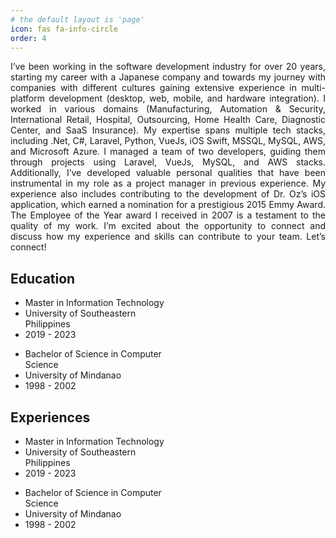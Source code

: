 ```yaml
---
# the default layout is 'page'
icon: fas fa-info-circle
order: 4
---
```


<link rel="stylesheet" href="/assets/css/flex.css" />

<div class="flex">
    <div align="justify">
    I’ve been working in the software development industry for over 20 years, starting my career with a Japanese company and towards my journey with companies with different cultures gaining extensive experience in multi-platform development (desktop, web, mobile, and hardware integration). I worked in various domains (Manufacturing, Automation & Security, International Retail, Hospital, Outsourcing, Home Health Care, Diagnostic Center, and SaaS Insurance). My expertise spans multiple tech stacks, including .Net, C#, Laravel, Python, VueJs, iOS Swift, MSSQL, MySQL, AWS, and Microsoft Azure. I managed a team of two developers, guiding them through projects using Laravel, VueJs, MySQL, and AWS stacks. Additionally, I’ve developed valuable personal qualities that have been instrumental in my role as a project manager in previous experience. My experience also includes contributing to the development of Dr. Oz’s iOS application, which earned a nomination for a prestigious 2015 Emmy Award. The Employee of the Year award I received in 2007 is a testament to the quality of my work. I’m excited about the opportunity to connect and discuss how my experience and skills can contribute to your team. Let’s connect!
    </div>
</div>

## Education

<div class="flex">
    <div style="width:50%;">
        <ul class="plain-list">
            <li>Master in Information Technology</li>
            <li>University of Southeastern Philippines</li>
            <li>2019 - 2023</li>
        </ul>    
    </div>
    <div style="width:50%;">
        <ul class="plain-list">
            <li>Bachelor of Science in Computer Science</li>
            <li>University of Mindanao</li>
            <li>1998 - 2002</li>
        </ul>      
    </div>
</div>

## Experiences

<div class="flex">
    <div style="width:50%;">
        <ul class="plain-list">
            <li>Master in Information Technology</li>
            <li>University of Southeastern Philippines</li>
            <li>2019 - 2023</li>
        </ul>    
    </div>
    <div style="width:50%;">
        <ul class="plain-list">
            <li>Bachelor of Science in Computer Science</li>
            <li>University of Mindanao</li>
            <li>1998 - 2002</li>
        </ul>      
    </div>
</div>